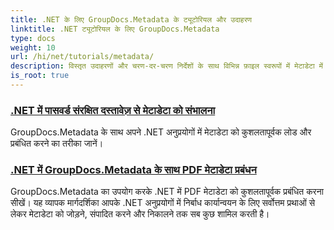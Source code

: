 ```yaml
---
title: .NET के लिए GroupDocs.Metadata के ट्यूटोरियल और उदाहरण
linktitle: .NET ट्यूटोरियल के लिए GroupDocs.Metadata
type: docs
weight: 10
url: /hi/net/tutorials/metadata/
description: विस्तृत उदाहरणों और चरण-दर-चरण निर्देशों के साथ विभिन्न फ़ाइल स्वरूपों में मेटाडेटा में हेरफेर करना सीखें।
is_root: true
---
```


### [.NET में पासवर्ड संरक्षित दस्तावेज़ से मेटाडेटा को संभालना](./load-metadata/)
GroupDocs.Metadata के साथ अपने .NET अनुप्रयोगों में मेटाडेटा को कुशलतापूर्वक लोड और प्रबंधित करने का तरीका जानें।
### [.NET में GroupDocs.Metadata के साथ PDF मेटाडेटा प्रबंधन](./pdf-metadata-management/)
GroupDocs.Metadata का उपयोग करके .NET में PDF मेटाडेटा को कुशलतापूर्वक प्रबंधित करना सीखें। यह व्यापक मार्गदर्शिका आपके .NET अनुप्रयोगों में निर्बाध कार्यान्वयन के लिए सर्वोत्तम प्रथाओं से लेकर मेटाडेटा को जोड़ने, संपादित करने और निकालने तक सब कुछ शामिल करती है।